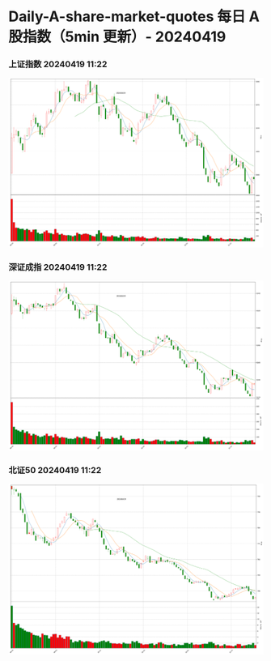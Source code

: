 
# Daily-A-share-market-quotes 每日 A 股指数（5min 更新）- 20240419

### 上证指数 20240419 11:22
![](./fig/2024/4/20240419-sh000001.png)

### 深证成指 20240419 11:22
![](./fig/2024/4/20240419-sz399001.png)

### 北证50 20240419 11:22
![](./fig/2024/4/20240419-bj899050.png)
